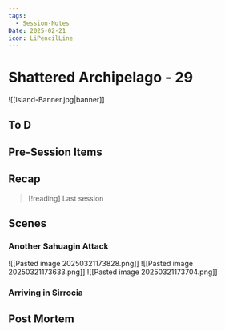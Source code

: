 ```yaml
---
tags:
  - Session-Notes
Date: 2025-02-21
icon: LiPencilLine
---
```


# Shattered Archipelago - 29

![[Island-Banner.jpg|banner]]

## To D

## Pre-Session Items

## Recap

>[!reading]
>Last session

## Scenes

### Another Sahuagin Attack

![[Pasted image 20250321173828.png]]
![[Pasted image 20250321173633.png]]
![[Pasted image 20250321173704.png]]

### Arriving in Sirrocia

## Post Mortem
